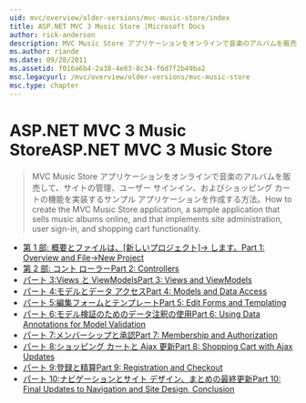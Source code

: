 ```yaml
---
uid: mvc/overview/older-versions/mvc-music-store/index
title: ASP.NET MVC 3 Music Store |Microsoft Docs
author: rick-anderson
description: MVC Music Store アプリケーションをオンラインで音楽のアルバムを販売して、ユーザー サインインのサイトの管理を実装するサンプル アプリケーションを作成する方法をしています.
ms.author: riande
ms.date: 09/28/2011
ms.assetid: f016a6b4-2a38-4e83-8c34-f6d7f2b49ba2
msc.legacyurl: /mvc/overview/older-versions/mvc-music-store
msc.type: chapter
---
```

<a name="aspnet-mvc-3-music-store"></a><span data-ttu-id="2a657-103">ASP.NET MVC 3 Music Store</span><span class="sxs-lookup"><span data-stu-id="2a657-103">ASP.NET MVC 3 Music Store</span></span>
====================
> <span data-ttu-id="2a657-104">MVC Music Store アプリケーションをオンラインで音楽のアルバムを販売して、サイトの管理、ユーザー サインイン、およびショッピング カートの機能を実装するサンプル アプリケーションを作成する方法。</span><span class="sxs-lookup"><span data-stu-id="2a657-104">How to create the MVC Music Store application, a sample application that sells music albums online, and that implements site administration, user sign-in, and shopping cart functionality.</span></span>


- <span data-ttu-id="2a657-105">[第 1 部: 概要とファイルは、[新しいプロジェクト]-> します。](mvc-music-store-part-1.md)</span><span class="sxs-lookup"><span data-stu-id="2a657-105">[Part 1: Overview and File->New Project](mvc-music-store-part-1.md)</span></span>
- [<span data-ttu-id="2a657-106">第 2 部: コント ローラー</span><span class="sxs-lookup"><span data-stu-id="2a657-106">Part 2: Controllers</span></span>](mvc-music-store-part-2.md)
- [<span data-ttu-id="2a657-107">パート 3:Views と ViewModels</span><span class="sxs-lookup"><span data-stu-id="2a657-107">Part 3: Views and ViewModels</span></span>](mvc-music-store-part-3.md)
- [<span data-ttu-id="2a657-108">パート 4:モデルとデータ アクセス</span><span class="sxs-lookup"><span data-stu-id="2a657-108">Part 4: Models and Data Access</span></span>](mvc-music-store-part-4.md)
- [<span data-ttu-id="2a657-109">パート 5:編集フォームとテンプレート</span><span class="sxs-lookup"><span data-stu-id="2a657-109">Part 5: Edit Forms and Templating</span></span>](mvc-music-store-part-5.md)
- [<span data-ttu-id="2a657-110">パート 6:モデル検証のためのデータ注釈の使用</span><span class="sxs-lookup"><span data-stu-id="2a657-110">Part 6: Using Data Annotations for Model Validation</span></span>](mvc-music-store-part-6.md)
- [<span data-ttu-id="2a657-111">パート 7:メンバーシップと承認</span><span class="sxs-lookup"><span data-stu-id="2a657-111">Part 7: Membership and Authorization</span></span>](mvc-music-store-part-7.md)
- [<span data-ttu-id="2a657-112">パート 8:ショッピング カートと Ajax 更新</span><span class="sxs-lookup"><span data-stu-id="2a657-112">Part 8: Shopping Cart with Ajax Updates</span></span>](mvc-music-store-part-8.md)
- [<span data-ttu-id="2a657-113">パート 9:登録と精算</span><span class="sxs-lookup"><span data-stu-id="2a657-113">Part 9: Registration and Checkout</span></span>](mvc-music-store-part-9.md)
- [<span data-ttu-id="2a657-114">パート 10:ナビゲーションとサイト デザイン、まとめの最終更新</span><span class="sxs-lookup"><span data-stu-id="2a657-114">Part 10: Final Updates to Navigation and Site Design, Conclusion</span></span>](mvc-music-store-part-10.md)
